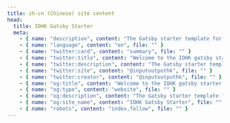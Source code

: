 ```yaml
---
title: zh-cn (Chinese) site content
head:
  title: IOHK Gatsby Starter
  meta:
    - { name: "description", content: "The Gatsby starter template for IOHK. With CI, CMS, localisation and theming baked in.", file: "" }
    - { name: "language", content: "en", file: "" }
    - { name: "twitter:card", content: "summary", file: "" }
    - { name: "twitter:title", content: "Welcome to the IOHK gatsby starter template", file: "" }
    - { name: "twitter:description", content: "The Gatsby starter template for IOHK. With CI, CMS, localisation and theming baked in.", file: "" }
    - { name: "twitter:site", content: "@inputoutputhk", file: "" }
    - { name: "twitter:creator", content: "@inputoutputhk", file: "" }
    - { name: "og:title", content: "Welcome to the IOHK gatsby starter template", file: "" }
    - { name: "og:type", content: "website", file: "" }
    - { name: "og:description", content: "The Gatsby starter template for IOHK. With CI, CMS, localisation and theming baked in.", file: "" }
    - { name: "og:site_name", content: "IOHK Gatsby Starter", file: "" }
    - { name: "robots", content: "index,follow", file: "" }
---
```

